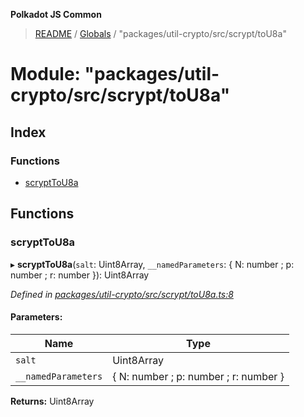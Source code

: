 **Polkadot JS Common**

> [README](../README.md) / [Globals](../globals.md) / "packages/util-crypto/src/scrypt/toU8a"

# Module: "packages/util-crypto/src/scrypt/toU8a"

## Index

### Functions

* [scryptToU8a](_packages_util_crypto_src_scrypt_tou8a_.md#scrypttou8a)

## Functions

### scryptToU8a

▸ **scryptToU8a**(`salt`: Uint8Array, `__namedParameters`: { N: number ; p: number ; r: number  }): Uint8Array

*Defined in [packages/util-crypto/src/scrypt/toU8a.ts:8](https://github.com/polkadot-js/common/blob/aff78c2e/packages/util-crypto/src/scrypt/toU8a.ts#L8)*

#### Parameters:

Name | Type |
------ | ------ |
`salt` | Uint8Array |
`__namedParameters` | { N: number ; p: number ; r: number  } |

**Returns:** Uint8Array
